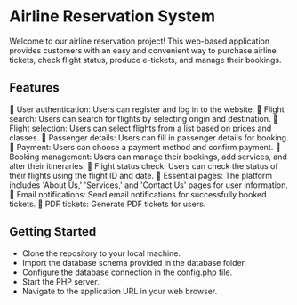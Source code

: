 # Airline Reservation System

Welcome to our airline reservation project! This web-based application provides customers with an easy and convenient way to purchase airline tickets, check flight status, produce e-tickets, and manage their bookings.

## Features
🔹 User authentication: Users can register and log in to the website.
🔹 Flight search: Users can search for flights by selecting origin and destination.
🔹 Flight selection: Users can select flights from a list based on prices and classes.
🔹 Passenger details: Users can fill in passenger details for booking.
🔹 Payment: Users can choose a payment method and confirm payment.
🔹 Booking management: Users can manage their bookings, add services, and alter their itineraries.
🔹 Flight status check: Users can check the status of their flights using the flight ID and date.
🔹 Essential pages: The platform includes 'About Us,' 'Services,' and 'Contact Us' pages for user information.
🔹 Email notifications: Send email notifications for successfully booked tickets.
🔹 PDF tickets: Generate PDF tickets for users.

## Getting Started
- Clone the repository to your local machine.
- Import the database schema provided in the database folder.
- Configure the database connection in the config.php file.
- Start the PHP server.
- Navigate to the application URL in your web browser.






